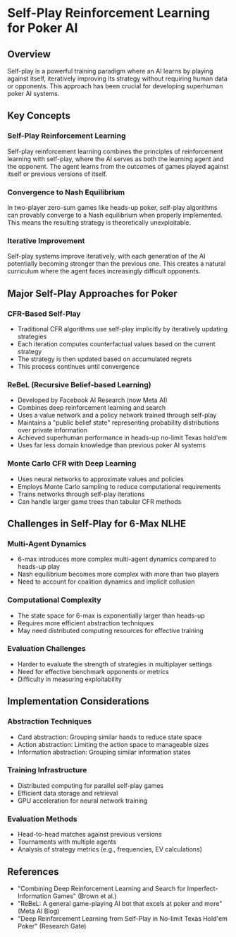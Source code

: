 # Self-Play Reinforcement Learning for Poker AI

## Overview
Self-play is a powerful training paradigm where an AI learns by playing against itself, iteratively improving its strategy without requiring human data or opponents. This approach has been crucial for developing superhuman poker AI systems.

## Key Concepts

### Self-Play Reinforcement Learning
Self-play reinforcement learning combines the principles of reinforcement learning with self-play, where the AI serves as both the learning agent and the opponent. The agent learns from the outcomes of games played against itself or previous versions of itself.

### Convergence to Nash Equilibrium
In two-player zero-sum games like heads-up poker, self-play algorithms can provably converge to a Nash equilibrium when properly implemented. This means the resulting strategy is theoretically unexploitable.

### Iterative Improvement
Self-play systems improve iteratively, with each generation of the AI potentially becoming stronger than the previous one. This creates a natural curriculum where the agent faces increasingly difficult opponents.

## Major Self-Play Approaches for Poker

### CFR-Based Self-Play
- Traditional CFR algorithms use self-play implicitly by iteratively updating strategies
- Each iteration computes counterfactual values based on the current strategy
- The strategy is then updated based on accumulated regrets
- This process continues until convergence

### ReBeL (Recursive Belief-based Learning)
- Developed by Facebook AI Research (now Meta AI)
- Combines deep reinforcement learning and search
- Uses a value network and a policy network trained through self-play
- Maintains a "public belief state" representing probability distributions over private information
- Achieved superhuman performance in heads-up no-limit Texas hold'em
- Uses far less domain knowledge than previous poker AI systems

### Monte Carlo CFR with Deep Learning
- Uses neural networks to approximate values and policies
- Employs Monte Carlo sampling to reduce computational requirements
- Trains networks through self-play iterations
- Can handle larger game trees than tabular CFR methods

## Challenges in Self-Play for 6-Max NLHE

### Multi-Agent Dynamics
- 6-max introduces more complex multi-agent dynamics compared to heads-up play
- Nash equilibrium becomes more complex with more than two players
- Need to account for coalition dynamics and implicit collusion

### Computational Complexity
- The state space for 6-max is exponentially larger than heads-up
- Requires more efficient abstraction techniques
- May need distributed computing resources for effective training

### Evaluation Challenges
- Harder to evaluate the strength of strategies in multiplayer settings
- Need for effective benchmark opponents or metrics
- Difficulty in measuring exploitability

## Implementation Considerations

### Abstraction Techniques
- Card abstraction: Grouping similar hands to reduce state space
- Action abstraction: Limiting the action space to manageable sizes
- Information abstraction: Grouping similar information states

### Training Infrastructure
- Distributed computing for parallel self-play games
- Efficient data storage and retrieval
- GPU acceleration for neural network training

### Evaluation Methods
- Head-to-head matches against previous versions
- Tournaments with multiple agents
- Analysis of strategy metrics (e.g., frequencies, EV calculations)

## References
- "Combining Deep Reinforcement Learning and Search for Imperfect-Information Games" (Brown et al.)
- "ReBeL: A general game-playing AI bot that excels at poker and more" (Meta AI Blog)
- "Deep Reinforcement Learning from Self-Play in No-limit Texas Hold'em Poker" (Research Gate)
